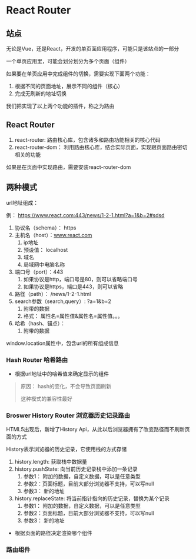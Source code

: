 # React Router 

## 站点

无论是Vue，还是React，开发的单页面应用程序，可能只是该站点的一部分

一个单页应用里，可能会划分划分为多个页面（组件）

如果要在单页应用中完成组件的切换，需要实现下面两个功能：

1. 根据不同的页面地址，展示不同的组件（核心）
2. 完成无刷新的地址切换

我们把实现了以上两个功能的插件，称之为路由

## React Router

1. react-router: 路由核心库，包含诸多和路由功能相关的核心代码
2. react-router-dom： 利用路由核心库，结合实际页面，实现跟页面路由密切相关的功能

如果是在页面中实现路由，需要安装react-router-dom

## 两种模式

url地址组成：

例： https://www.react.com:443/news/1-2-1.html?a=1&b=2#sdsd

1. 协议名（schema）： https
2. 主机名（host）：www.react.com
   1. ip地址
   2. 预设值： localhost
   3. 域名
   4. 局域网中电脑名称
3. 端口号（port）：443
   1. 如果协议是http，端口号是80，则可以省略端口号
   2. 如果协议是https，端口是443，则可以省略
4. 路径（path）： /news/1-2-1.html
5. search参数（search,query）: ?a=1&b=2
   1. 附带的数据
   2. 格式： 属性名=属性值&属性名=属性值。。。
6. 哈希（hash、锚点）：
   1. 附带的数据

window.location属性中，包含url的所有组成信息

### Hash Router 哈希路由

- 根据url地址中的哈希值来确定显示的组件

> 原因： hash的变化，不会导致页面刷新
>
> 这种模式的兼容性最好

### Broswer History Router 浏览器历史记录路由

HTML5出现后，新增了History Api，从此以后浏览器拥有了改变路径而不刷新页面的方式

History表示浏览器的历史记录，它使用栈的方式存储

1. history.length: 获取栈中数据量
2. history.pushState: 向当前历史记录栈中添加一条记录
   1. 参数1： 附加的数据，自定义数据，可以是任意类型
   2. 参数2：页面标题，目前大部分浏览器不支持，可以写null
   3. 参数3： 新的地址
3. history.replaceState: 将当前指针指向的历史记录，替换为某个记录
   1. 参数1： 附加的数据，自定义数据，可以是任意类型
   2. 参数2：页面标题，目前大部分浏览器不支持，可以写null
   3. 参数3： 新的地址

- 根据页面的路径决定渲染哪个组件

### 路由组件

